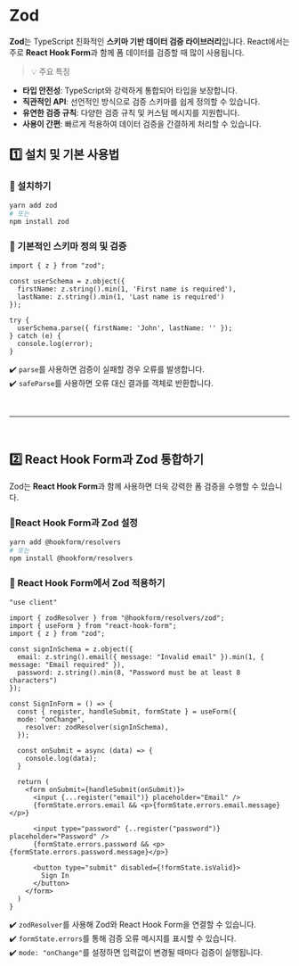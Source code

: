 # Zod
**Zod**는 TypeScript 친화적인 **스키마 기반 데이터 검증 라이브러리**입니다. React에서는 주로 **React Hook Form**과 함께 폼 데이터를 검증할 때 많이 사용됩니다.

>  💡 주요 특징
- **타입 안전성**: TypeScript와 강력하게 통합되어 타입을 보장합니다.
- **직관적인 API**: 선언적인 방식으로 검증 스키마를 쉽게 정의할 수 있습니다.
- **유연한 검증 규칙**: 다양한 검증 규칙 및 커스텀 메시지를 지원합니다.
- **사용이 간편**: 빠르게 적용하여 데이터 검증을 간결하게 처리할 수 있습니다.

## 1️⃣ 설치 및 기본 사용법
### 🔹 설치하기
```bash
yarn add zod
# 또는
npm install zod
```

### 🔹 기본적인 스키마 정의 및 검증
```tsx
import { z } from "zod";

const userSchema = z.object({
  firstName: z.string().min(1, 'First name is required'),
  lastName: z.string().min(1, 'Last name is required')
});

try {
  userSchema.parse({ firstName: 'John', lastName: '' });
} catch (e) {
  console.log(error);
}   
```
✔️ `parse`를 사용하면 검증이 실패할 경우 오류를 발생합니다.  
✔️ `safeParse`를 사용하면 오류 대신 결과를 객체로 반환합니다.

<br>

- - -

<br>

## 2️⃣ React Hook Form과 Zod 통합하기
Zod는 **React Hook Form**과 함께 사용하면 더욱 강력한 폼 검증을 수행할 수 있습니다.

### 🔹React Hook Form과 Zod 설정
```bash
yarn add @hookform/resolvers
# 또는
npm install @hookform/resolvers
```

### 🔹 React Hook Form에서 Zod 적용하기
```tsx
"use client"

import { zodResolver } from "@hookform/resolvers/zod";
import { useForm } from "react-hook-form";
import { z } from "zod";

const signInSchema = z.object({
  email: z.string().email({ message: "Invalid email" }).min(1, { message: "Email required" }),
  password: z.string().min(8, "Password must be at least 8 characters")
});

const SignInForm = () => {
  const { register, handleSubmit, formState } = useForm({
  mode: "onChange",
    resolver: zodResolver(signInSchema),
  });

  const onSubmit = async (data) => {
    console.log(data);
  }
  
  return (
    <form onSubmit={handleSubmit(onSubmit)}>
      <input {...register("email")} placeholder="Email" />
      {formState.errors.email && <p>{formState.errors.email.message}</p>}

      <input type="password" {..register("password")} placeholder="Password" />
      {formState.errors.password && <p>{formState.errors.password.message}</p>}

      <button type="submit" disabled={!formState.isValid}>
        Sign In
      </button>
    </form>
  )
}
```
✔️ `zodResolver`를 사용해 Zod와 React Hook Form을 연결할 수 있습니다.  
✔️ `formState.errors`를 통해 검증 오류 메시지를 표시할 수 있습니다.  
✔️ `mode: "onChange"`를 설정하면 입력값이 변경될 때마다 검증이 실행됩니다.